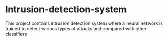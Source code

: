 # Intrusion-detection-system
This project contains intrusion detection system where a neural network is trained to detect various types of attacks and compared with other classifiers
